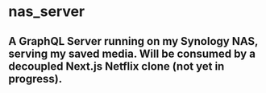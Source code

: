 # nas_server

## A GraphQL Server running on my Synology NAS, serving my saved media. Will be consumed by a decoupled Next.js Netflix clone (not yet in progress).
